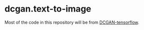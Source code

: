 # dcgan.text-to-image

Most of the code in this repository will be from [DCGAN-tensorflow](https://github.com/carpedm20/DCGAN-tensorflow).
